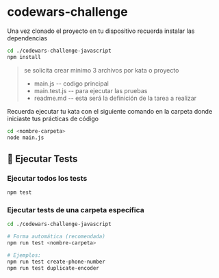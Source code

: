# codewars-challenge

Una vez clonado el proyecto en tu dispositivo recuerda instalar las dependencias
```sh
cd ./codewars-challenge-javascript
npm install
```

> se solicita crear minimo 3 archivos por kata o proyecto
>
> - main.js -- codigo principal
> - main.test.js -- para ejecutar las pruebas
> - readme.md -- esta será la definición de la tarea a realizar


Recuerda ejecutar tu kata con el siguiente comando en la carpeta donde iniciaste tus prácticas de código
```sh
cd <nombre-carpeta>
node main.js
```

## 

## 🧪 Ejecutar Tests

### Ejecutar todos los tests
```sh
npm test
```

### Ejecutar tests de una carpeta específica
```sh
cd ./codewars-challenge-javascript

# Forma automática (recomendada)
npm run test <nombre-carpeta>

# Ejemplos:
npm run test create-phone-number
npm run test duplicate-encoder
```